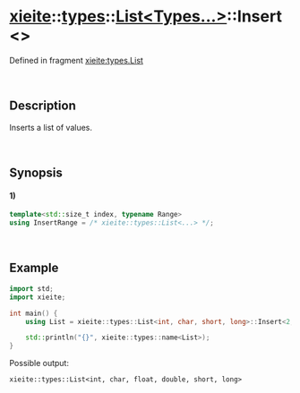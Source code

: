 # [xieite](../../../../../xieite.md)\:\:[types](../../../../../types.md)\:\:[List<Types...>](../../../list.md)\:\:Insert\<\>
Defined in fragment [xieite:types.List](../../../../../../src/types/list.cpp)

&nbsp;

## Description
Inserts a list of values.

&nbsp;

## Synopsis
#### 1)
```cpp
template<std::size_t index, typename Range>
using InsertRange = /* xieite::types::List<...> */;
```

&nbsp;

## Example
```cpp
import std;
import xieite;

int main() {
    using List = xieite::types::List<int, char, short, long>::Insert<2, xieite::types::List<float, double>>;

    std::println("{}", xieite::types::name<List>);
}
```
Possible output:
```
xieite::types::List<int, char, float, double, short, long>
```
